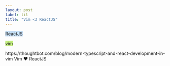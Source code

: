 ```yaml
---
layout: post
label: til
title: "Vim <3 ReactJS"
---
```


<p>
  
  <span class="issue-label" style="background-color: #c5def5">ReactJS</span>
  
  <span class="issue-label" style="background-color: #c4ef83">vim</span>
  
</p>
https://thoughtbot.com/blog/modern-typescript-and-react-development-in-vim
Vim ❤️ ReactJS

